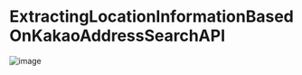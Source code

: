 # ExtractingLocationInformationBasedOnKakaoAddressSearchAPI



![image](https://github.com/JunByeon/ExtractingLocationInformationBasedOnKakaoAddressSearchAPI/assets/143871011/43d7f3ff-81ff-4dc8-9ed9-5f25e33eb3cc)

